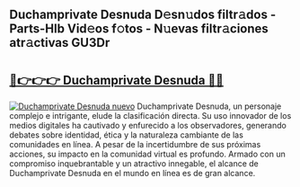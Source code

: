## Duchamprivate Desnuda D𝚎sn𝚞dos filtr𝚊dos - Parts-Hlb Vid𝚎os f𝚘tos - N𝚞evas filtr𝚊ciones atr𝚊ctivas GU3Dr

# <h2><a href="http://mbbbaq.tromn.icu/?c=Duchamprivate+Desnuda">🔗👉👉👉 Duchamprivate Desnuda 🔗🔗</a></h2>

[![Duchamprivate Desnuda nuevo](https://i.imgur.com/pEAQMta.gif)](http://mbbbaq.tromn.icu/?c=Duchamprivate+Desnuda)
Duchamprivate Desnuda, un personaje complejo e intrigante, elude la clasificación directa. Su uso innovador de los medios digitales ha cautivado y enfurecido a los observadores, generando debates sobre identidad, ética y la naturaleza cambiante de las comunidades en línea. A pesar de la incertidumbre de sus próximas acciones, su impacto en la comunidad virtual es profundo. Armado con un compromiso inquebrantable y un atractivo innegable, el alcance de Duchamprivate Desnuda en el mundo en línea es de gran alcance.
